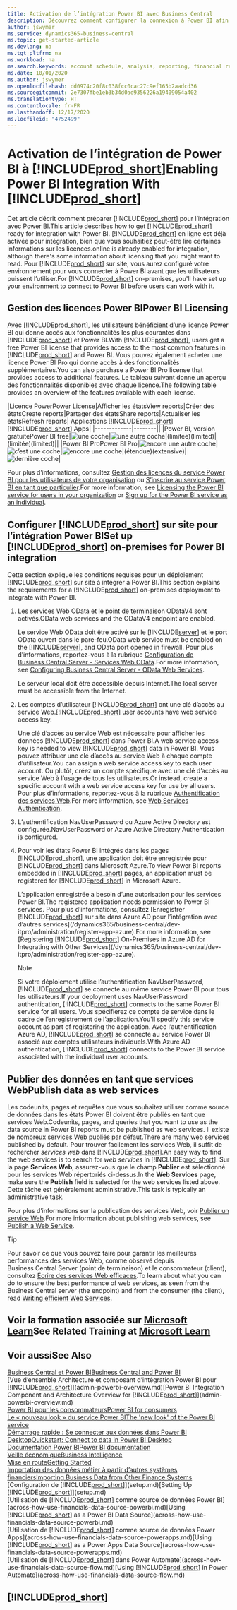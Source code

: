```yaml
---
title: Activation de l’intégration Power BI avec Business Central
description: Découvrez comment configurer la connexion à Power BI afin d’obtenir des informations, des informations décisionnelles et des indicateurs de performance clés à partir de vos données Business Central avec les applications Business Central pour Power BI.
author: jswymer
ms.service: dynamics365-business-central
ms.topic: get-started-article
ms.devlang: na
ms.tgt_pltfrm: na
ms.workload: na
ms.search.keywords: account schedule, analysis, reporting, financial report, business intelligence, KPI
ms.date: 10/01/2020
ms.author: jswymer
ms.openlocfilehash: dd0974c20f8c038fcc0cac27c9ef165b2aadcd36
ms.sourcegitcommit: 2e7307fbe1eb3b34d0ad9356226a19409054a402
ms.translationtype: HT
ms.contentlocale: fr-FR
ms.lasthandoff: 12/17/2020
ms.locfileid: "4752499"
---
```

# <a name="enabling-power-bi-integration-with-prod_short"></a><span data-ttu-id="01ec0-103">Activation de l’intégration de Power BI à [!INCLUDE[prod_short](includes/prod_short.md)]</span><span class="sxs-lookup"><span data-stu-id="01ec0-103">Enabling Power BI Integration With [!INCLUDE[prod_short](includes/prod_short.md)]</span></span>

<span data-ttu-id="01ec0-104">Cet article décrit comment préparer [!INCLUDE[prod_short](includes/prod_short.md)] pour l’intégration avec Power BI.</span><span class="sxs-lookup"><span data-stu-id="01ec0-104">This article describes how to get [!INCLUDE[prod_short](includes/prod_short.md)] ready for integration with Power BI.</span></span> [!INCLUDE[prod_short](includes/prod_short.md)] <span data-ttu-id="01ec0-105">en ligne est déjà activée pour intégration, bien que vous souhaitiez peut-être lire certaines informations sur les licences.</span><span class="sxs-lookup"><span data-stu-id="01ec0-105">online is already enabled for integration, although there's some information about licensing that you might want to read.</span></span> <span data-ttu-id="01ec0-106">Pour [!INCLUDE[prod_short](includes/prod_short.md)] sur site, vous aurez configuré votre environnement pour vous connecter à Power BI avant que les utilisateurs puissent l’utiliser.</span><span class="sxs-lookup"><span data-stu-id="01ec0-106">For [!INCLUDE[prod_short](includes/prod_short.md)] on-premises, you'll have set up your environment to connect to Power BI before users can work with it.</span></span>

## <a name="power-bi-licensing"></a><a name="license"></a><span data-ttu-id="01ec0-107">Gestion des licences Power BI</span><span class="sxs-lookup"><span data-stu-id="01ec0-107">Power BI Licensing</span></span>

<span data-ttu-id="01ec0-108">Avec [!INCLUDE[prod_short](includes/prod_short.md)], les utilisateurs bénéficient d’une licence Power BI qui donne accès aux fonctionnalités les plus courantes dans [!INCLUDE[prod_short](includes/prod_short.md)] et Power BI.</span><span class="sxs-lookup"><span data-stu-id="01ec0-108">With [!INCLUDE[prod_short](includes/prod_short.md)], users get a free Power BI license that provides access to the most common features in [!INCLUDE[prod_short](includes/prod_short.md)] and Power BI.</span></span> <span data-ttu-id="01ec0-109">Vous pouvez également acheter une licence Power BI Pro qui donne accès à des fonctionnalités supplémentaires.</span><span class="sxs-lookup"><span data-stu-id="01ec0-109">You can also purchase a Power BI Pro license that provides access to additional features.</span></span> <span data-ttu-id="01ec0-110">Le tableau suivant donne un aperçu des fonctionnalités disponibles avec chaque licence.</span><span class="sxs-lookup"><span data-stu-id="01ec0-110">The following table provides an overview of the features available with each license.</span></span>

|<span data-ttu-id="01ec0-111">Licence Power</span><span class="sxs-lookup"><span data-stu-id="01ec0-111">Power License</span></span>|<span data-ttu-id="01ec0-112">Afficher les états</span><span class="sxs-lookup"><span data-stu-id="01ec0-112">View reports</span></span>|<span data-ttu-id="01ec0-113">Créer des états</span><span class="sxs-lookup"><span data-stu-id="01ec0-113">Create reports</span></span>|<span data-ttu-id="01ec0-114">Partager des états</span><span class="sxs-lookup"><span data-stu-id="01ec0-114">Share reports</span></span>|<span data-ttu-id="01ec0-115">Actualiser les états</span><span class="sxs-lookup"><span data-stu-id="01ec0-115">Refresh reports</span></span>| <span data-ttu-id="01ec0-116">Applications [!INCLUDE[prod_short](includes/prod_short.md)]</span><span class="sxs-lookup"><span data-stu-id="01ec0-116">[!INCLUDE[prod_short](includes/prod_short.md)] Apps</span></span>|
|-------------|--------||
|<span data-ttu-id="01ec0-117">Power BI, version gratuite</span><span class="sxs-lookup"><span data-stu-id="01ec0-117">Power BI free</span></span>|![une coche](media/check.png)|![une autre coche](media/check.png)|<span data-ttu-id="01ec0-120">(limitée)</span><span class="sxs-lookup"><span data-stu-id="01ec0-120">(limited)</span></span>|<span data-ttu-id="01ec0-121">(limitée)</span><span class="sxs-lookup"><span data-stu-id="01ec0-121">(limited)</span></span>||
|<span data-ttu-id="01ec0-122">Power BI Pro</span><span class="sxs-lookup"><span data-stu-id="01ec0-122">Power BI Pro</span></span>|![encore une autre coche](media/check.png)|![c’est une coche](media/check.png)|![encore une coche](media/check.png)|<span data-ttu-id="01ec0-126">(étendue)</span><span class="sxs-lookup"><span data-stu-id="01ec0-126">(extensive)</span></span>|![dernière coche](media/check.png)|

<span data-ttu-id="01ec0-128">Pour plus d’informations, consultez [Gestion des licences du service Power BI pour les utilisateurs de votre organisation](/power-bi/admin/service-admin-licensing-organization) ou [S’inscrire au service Power BI en tant que particulier](/power-bi/fundamentals/service-self-service-signup-for-power-bi).</span><span class="sxs-lookup"><span data-stu-id="01ec0-128">For more information, see [Licensing the Power BI service for users in your organization](/power-bi/admin/service-admin-licensing-organization) or [Sign up for the Power BI service as an individual](/power-bi/fundamentals/service-self-service-signup-for-power-bi).</span></span>

## <a name="set-up-prod_short-on-premises-for-power-bi-integration"></a><a name="setup"></a><span data-ttu-id="01ec0-129">Configurer [!INCLUDE[prod_short](includes/prod_short.md)] sur site pour l’intégration Power BI</span><span class="sxs-lookup"><span data-stu-id="01ec0-129">Set up [!INCLUDE[prod_short](includes/prod_short.md)] on-premises for Power BI integration</span></span>

<span data-ttu-id="01ec0-130">Cette section explique les conditions requises pour un déploiement [!INCLUDE[prod_short](includes/prod_short.md)] sur site à intégrer à Power BI.</span><span class="sxs-lookup"><span data-stu-id="01ec0-130">This section explains the requirements for a [!INCLUDE[prod_short](includes/prod_short.md)] on-premises deployment to integrate with Power BI.</span></span>

1. <span data-ttu-id="01ec0-131">Les services Web OData et le point de terminaison ODataV4 sont activés.</span><span class="sxs-lookup"><span data-stu-id="01ec0-131">OData web services and the ODataV4 endpoint are enabled.</span></span>

    <span data-ttu-id="01ec0-132">Le service Web OData doit être activé sur le [!INCLUDE[server](includes/server.md)] et le port OData ouvert dans le pare-feu.</span><span class="sxs-lookup"><span data-stu-id="01ec0-132">OData web service must be enabled on the [!INCLUDE[server](includes/server.md)], and OData port opened in firewall.</span></span> <span data-ttu-id="01ec0-133">Pour plus d’informations, reportez-vous à la rubrique [Configuration de Business Central Server - Services Web OData](/dynamics365/business-central/dev-itpro/administration/configure-server-instance#ODataServices).</span><span class="sxs-lookup"><span data-stu-id="01ec0-133">For more information, see [Configuring Business Central Server - OData Web Services](/dynamics365/business-central/dev-itpro/administration/configure-server-instance#ODataServices).</span></span>
    
    <span data-ttu-id="01ec0-134">Le serveur local doit être accessible depuis Internet.</span><span class="sxs-lookup"><span data-stu-id="01ec0-134">The local server must be accessible from the Internet.</span></span>

2. <span data-ttu-id="01ec0-135">Les comptes d’utilisateur [!INCLUDE[prod_short](includes/prod_short.md)] ont une clé d’accès au service Web.</span><span class="sxs-lookup"><span data-stu-id="01ec0-135">[!INCLUDE[prod_short](includes/prod_short.md)] user accounts have web service access key.</span></span>

    <span data-ttu-id="01ec0-136">Une clé d’accès au service Web est nécessaire pour afficher les données [!INCLUDE[prod_short](includes/prod_short.md)] dans Power BI.</span><span class="sxs-lookup"><span data-stu-id="01ec0-136">A web service access key is needed to view [!INCLUDE[prod_short](includes/prod_short.md)] data in Power BI.</span></span> <span data-ttu-id="01ec0-137">Vous pouvez attribuer une clé d’accès au service Web à chaque compte d’utilisateur.</span><span class="sxs-lookup"><span data-stu-id="01ec0-137">You can assign a web service access key to each user account.</span></span> <span data-ttu-id="01ec0-138">Ou plutôt, créez un compte spécifique avec une clé d’accès au service Web à l’usage de tous les utilisateurs.</span><span class="sxs-lookup"><span data-stu-id="01ec0-138">Or instead, create a specific account with a web service access key for use by all users.</span></span> <span data-ttu-id="01ec0-139">Pour plus d’informations, reportez-vous à la rubrique [Authentification des services Web](/dynamics365/business-central/dev-itpro/webservices/web-services-authentication#generate-a-web-service-access-key).</span><span class="sxs-lookup"><span data-stu-id="01ec0-139">For more information, see [Web Services Authentication](/dynamics365/business-central/dev-itpro/webservices/web-services-authentication#generate-a-web-service-access-key).</span></span>

3. <span data-ttu-id="01ec0-140">L’authentification NavUserPassword ou Azure Active Directory est configurée.</span><span class="sxs-lookup"><span data-stu-id="01ec0-140">NavUserPassword or Azure Active Directory Authentication is configured.</span></span>

4. <span data-ttu-id="01ec0-141">Pour voir les états Power BI intégrés dans les pages [!INCLUDE[prod_short](includes/prod_short.md)], une application doit être enregistrée pour [!INCLUDE[prod_short](includes/prod_short.md)] dans Microsoft Azure.</span><span class="sxs-lookup"><span data-stu-id="01ec0-141">To view Power BI reports embedded in [!INCLUDE[prod_short](includes/prod_short.md)] pages, an application must be registered for [!INCLUDE[prod_short](includes/prod_short.md)] in Microsoft Azure.</span></span>

    <span data-ttu-id="01ec0-142">L’application enregistrée a besoin d’une autorisation pour les services Power BI.</span><span class="sxs-lookup"><span data-stu-id="01ec0-142">The registered application needs permission to Power BI services.</span></span> <span data-ttu-id="01ec0-143">Pour plus d’informations, consultez [Enregistrer [!INCLUDE[prod_short](includes/prod_short.md)] sur site dans Azure AD pour l’intégration avec d’autres services](/dynamics365/business-central/dev-itpro/administration/register-app-azure).</span><span class="sxs-lookup"><span data-stu-id="01ec0-143">For more information, see [Registering [!INCLUDE[prod_short](includes/prod_short.md)] On-Premises in Azure AD for Integrating with Other Services](/dynamics365/business-central/dev-itpro/administration/register-app-azure).</span></span>

    > [!NOTE]
    > <span data-ttu-id="01ec0-144">Si votre déploiement utilise l’authentification NavUserPassword, [!INCLUDE[prod_short](includes/prod_short.md)] se connecte au même service Power BI pour tous les utilisateurs.</span><span class="sxs-lookup"><span data-stu-id="01ec0-144">If your deployment uses NavUserPassword authentication, [!INCLUDE[prod_short](includes/prod_short.md)] connects to the same Power BI service for all users.</span></span> <span data-ttu-id="01ec0-145">Vous spécifierez ce compte de service dans le cadre de l’enregistrement de l’application.</span><span class="sxs-lookup"><span data-stu-id="01ec0-145">You'll specify this service account as part of registering the application.</span></span> <span data-ttu-id="01ec0-146">Avec l’authentification Azure AD, [!INCLUDE[prod_short](includes/prod_short.md)] se connecte au service Power BI associé aux comptes utilisateurs individuels.</span><span class="sxs-lookup"><span data-stu-id="01ec0-146">With Azure AD authentication, [!INCLUDE[prod_short](includes/prod_short.md)] connects to the Power BI service associated with the individual user accounts.</span></span>

    <!-- Windows authentication can also be used but you can't get data from BC in Power BI -->

## <a name="publish-data-as-web-services"></a><span data-ttu-id="01ec0-147">Publier des données en tant que services Web</span><span class="sxs-lookup"><span data-stu-id="01ec0-147">Publish data as web services</span></span>

<span data-ttu-id="01ec0-148">Les codeunits, pages et requêtes que vous souhaitez utiliser comme source de données dans les états Power BI doivent être publiés en tant que services Web.</span><span class="sxs-lookup"><span data-stu-id="01ec0-148">Codeunits, pages, and queries that you want to use as the data source in Power BI reports must be published as web services.</span></span> <span data-ttu-id="01ec0-149">Il existe de nombreux services Web publiés par défaut.</span><span class="sxs-lookup"><span data-stu-id="01ec0-149">There are many web services published by default.</span></span> <span data-ttu-id="01ec0-150">Pour trouver facilement les services Web, il suffit de rechercher *services web* dans [!INCLUDE[prod_short](includes/prod_short.md)].</span><span class="sxs-lookup"><span data-stu-id="01ec0-150">An easy way to find the web services is to search for *web services* in [!INCLUDE[prod_short](includes/prod_short.md)].</span></span> <span data-ttu-id="01ec0-151">Sur la page **Services Web**, assurez-vous que le champ **Publier** est sélectionné pour les services Web répertoriés ci-dessus.</span><span class="sxs-lookup"><span data-stu-id="01ec0-151">In the **Web Services** page, make sure the **Publish** field is selected for the web services listed above.</span></span> <span data-ttu-id="01ec0-152">Cette tâche est généralement administrative.</span><span class="sxs-lookup"><span data-stu-id="01ec0-152">This task is typically an administrative task.</span></span>

<span data-ttu-id="01ec0-153">Pour plus d’informations sur la publication des services Web, voir [Publier un service Web](across-how-publish-web-service.md).</span><span class="sxs-lookup"><span data-stu-id="01ec0-153">For more information about publishing web services, see [Publish a Web Service](across-how-publish-web-service.md).</span></span>

> [!TIP]
> <span data-ttu-id="01ec0-154">Pour savoir ce que vous pouvez faire pour garantir les meilleures performances des services Web, comme observé depuis Business Central Server (point de terminaison) et le consommateur (client), consultez [Écrire des services Web efficaces](/dynamics365/business-central/dev-itpro/performance/performance-developer#writing-efficient-web-services).</span><span class="sxs-lookup"><span data-stu-id="01ec0-154">To learn about what you can do to ensure the best performance of web services, as seen from the Business Central server (the endpoint) and from the consumer (the client), read [Writing efficient Web Services](/dynamics365/business-central/dev-itpro/performance/performance-developer#writing-efficient-web-services).</span></span>




## <a name="see-related-training-at-microsoft-learn"></a><span data-ttu-id="01ec0-155">Voir la formation associée sur [Microsoft Learn](/learn/modules/Configure-powerbi-excel-dynamics-365-business-central/index)</span><span class="sxs-lookup"><span data-stu-id="01ec0-155">See Related Training at [Microsoft Learn](/learn/modules/Configure-powerbi-excel-dynamics-365-business-central/index)</span></span>

## <a name="see-also"></a><span data-ttu-id="01ec0-156">Voir aussi</span><span class="sxs-lookup"><span data-stu-id="01ec0-156">See Also</span></span>

[<span data-ttu-id="01ec0-157">Business Central et Power BI</span><span class="sxs-lookup"><span data-stu-id="01ec0-157">Business Central and Power BI</span></span>](admin-powerbi.md)  
<span data-ttu-id="01ec0-158">[Vue d’ensemble Architecture et composant d’intégration Power BI pour [!INCLUDE[prod_short](includes/prod_short.md)]](admin-powerbi-overview.md)</span><span class="sxs-lookup"><span data-stu-id="01ec0-158">[Power BI Integration Component and Architecture Overview for [!INCLUDE[prod_short](includes/prod_short.md)]](admin-powerbi-overview.md)</span></span>  
[<span data-ttu-id="01ec0-159">Power BI pour les consommateurs</span><span class="sxs-lookup"><span data-stu-id="01ec0-159">Power BI for consumers</span></span>](/power-bi/consumer/end-user-consumer)  
[<span data-ttu-id="01ec0-160">Le « nouveau look » du service Power BI</span><span class="sxs-lookup"><span data-stu-id="01ec0-160">The 'new look' of the Power BI service</span></span>](/power-bi/service-new-look)  
[<span data-ttu-id="01ec0-161">Démarrage rapide : Se connecter aux données dans Power BI Desktop</span><span class="sxs-lookup"><span data-stu-id="01ec0-161">Quickstart: Connect to data in Power BI Desktop</span></span>](/power-bi/desktop-quickstart-connect-to-data)  
[<span data-ttu-id="01ec0-162">Documentation Power BI</span><span class="sxs-lookup"><span data-stu-id="01ec0-162">Power BI documentation</span></span>](/power-bi/)  
[<span data-ttu-id="01ec0-163">Veille économique</span><span class="sxs-lookup"><span data-stu-id="01ec0-163">Business Intelligence</span></span>](bi.md)  
[<span data-ttu-id="01ec0-164">Mise en route</span><span class="sxs-lookup"><span data-stu-id="01ec0-164">Getting Started</span></span>](product-get-started.md)  
[<span data-ttu-id="01ec0-165">Importation des données métier à partir d’autres systèmes financiers</span><span class="sxs-lookup"><span data-stu-id="01ec0-165">Importing Business Data from Other Finance Systems</span></span>](across-import-data-configuration-packages.md)  
<span data-ttu-id="01ec0-166">[Configuration de [!INCLUDE[prod_short](includes/prod_short.md)]](setup.md)</span><span class="sxs-lookup"><span data-stu-id="01ec0-166">[Setting Up [!INCLUDE[prod_short](includes/prod_short.md)]](setup.md)</span></span>  
<span data-ttu-id="01ec0-167">[Utilisation de [!INCLUDE[prod_short](includes/prod_short.md)] comme source de données Power BI](across-how-use-financials-data-source-powerbi.md)</span><span class="sxs-lookup"><span data-stu-id="01ec0-167">[Using [!INCLUDE[prod_short](includes/prod_short.md)] as a Power BI Data Source](across-how-use-financials-data-source-powerbi.md)</span></span>  
<span data-ttu-id="01ec0-168">[Utilisation de [!INCLUDE[prod_short](includes/prod_short.md)] comme source de données Power Apps](across-how-use-financials-data-source-powerapps.md)</span><span class="sxs-lookup"><span data-stu-id="01ec0-168">[Using [!INCLUDE[prod_short](includes/prod_short.md)] as a Power Apps Data Source](across-how-use-financials-data-source-powerapps.md)</span></span>  
<span data-ttu-id="01ec0-169">[Utilisation de [!INCLUDE[prod_short](includes/prod_short.md)] dans Power Automate](across-how-use-financials-data-source-flow.md)</span><span class="sxs-lookup"><span data-stu-id="01ec0-169">[Using [!INCLUDE[prod_short](includes/prod_short.md)] in Power Automate](across-how-use-financials-data-source-flow.md)</span></span>  

## [!INCLUDE[prod_short](includes/free_trial_md.md)]  
